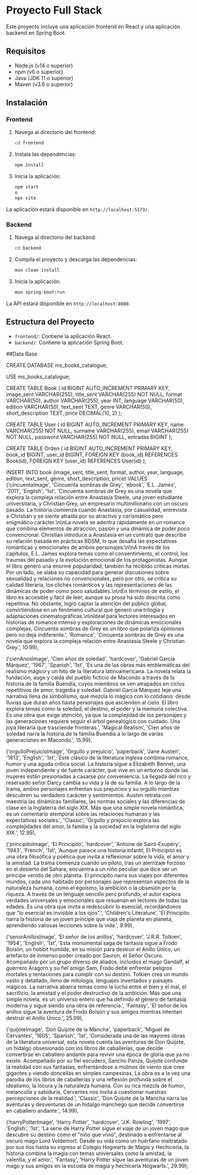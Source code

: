 # Proyecto Full Stack

Este proyecto incluye una aplicación frontend en React y una aplicación backend en Spring Boot.

## Requisitos

- Node.js (v14 o superior)
- npm (v6 o superior)
- Java (JDK 11 o superior)
- Maven (v3.6 o superior)

## Instalación

### Frontend

1. Navega al directorio del frontend:
    ```sh
    cd frontend
    ```

2. Instala las dependencias:
    ```sh
    npm install
    ```

3. Inicia la aplicación:
    ```sh
    npm start
    o
    npx vite
    ```

La aplicación estará disponible en `http://localhost:5173/`.

### Backend

1. Navega al directorio del backend:
    ```sh
    cd backend
    ```

2. Compila el proyecto y descarga las dependencias:
    ```sh
    mvn clean install
    ```

3. Inicia la aplicación:
    ```sh
    mvn spring-boot:run
    ```

La API estará disponible en `http://localhost:8080`.

## Estructura del Proyecto

- `frontend/`: Contiene la aplicación React.
- `backend/`: Contiene la aplicación Spring Boot.
 
##Data Base

CREATE DATABASE ms_books_catalogue;

USE ms_books_catalogue;

CREATE TABLE Book (
id BIGINT AUTO_INCREMENT PRIMARY KEY,
image_sent VARCHAR(255),
title_sent VARCHAR(255) NOT NULL,
format VARCHAR(50),
author VARCHAR(255),
year INT,
language VARCHAR(50),
edition VARCHAR(50),
text_sent TEXT,
genre VARCHAR(50),
short_description TEXT,
price DECIMAL(10, 2)
);

CREATE TABLE User (
id BIGINT AUTO_INCREMENT PRIMARY KEY,
name VARCHAR(255) NOT NULL,
surname VARCHAR(255),
email VARCHAR(255) NOT NULL,
password VARCHAR(255) NOT NULL,
entradas BIGINT
);

CREATE TABLE Orden (
id BIGINT AUTO_INCREMENT PRIMARY KEY,
book_id BIGINT,
user_id BIGINT,
FOREIGN KEY (book_id) REFERENCES Book(id),
FOREIGN KEY (user_id) REFERENCES User(id)
);

INSERT INTO book (image_sent, title_sent, format, author, year, language, edition, text_sent, genre, short_description, price) VALUES
('cincuentaImage', 'Cincuenta sombras de Grey', 'ebook', 'E.L. James', '2011', 'English', '1st',
'Cincuenta sombras de Grey es una novela que explora la compleja relación entre Anastasia Steele, una joven estudiante universitaria, y Christian Grey, un empresario multimillonario con un oscuro pasado. La historia comienza cuando Anastasia, por casualidad, entrevista a Christian y se siente atraída por su atractivo y carismático pero enigmático carácter.\n\nLa novela se adentra rápidamente en un romance que combina elementos de atracción, pasión y una dinámica de poder poco convencional. Christian introduce a Anastasia en un contrato que describe su relación basada en prácticas BDSM, lo que desafía las expectativas románticas y emocionales de ambos personajes.\n\nA través de los capítulos, E.L. James explora temas como el consentimiento, el control, los traumas del pasado y la evolución emocional de los protagonistas. Aunque el libro generó una enorme popularidad, también ha recibido críticas mixtas. Por un lado, se alaba su capacidad para generar discusiones sobre sexualidad y relaciones no convencionales, pero por otro, se critica su calidad literaria, los clichés románticos y las representaciones de las dinámicas de poder como poco saludables.\n\nEn términos de estilo, el libro es accesible y fácil de leer, aunque su prosa ha sido descrita como repetitiva. No obstante, logró captar la atención del público global, convirtiéndose en un fenómeno cultural que generó una trilogía y adaptaciones cinematográficas.\n\nIdeal para lectores interesados en historias de romance intenso y exploraciones de dinámicas emocionales complejas, Cincuenta sombras de Grey es un libro que polariza opiniones pero no deja indiferente.',
'Romance', 'Cincuenta sombras de Grey es una novela que explora la compleja relación entre Anastasia Steele y Christian Grey.', 10.99),

('cienAnosImage', 'Cien años de soledad', 'hardcover', 'Gabriel García Márquez', '1967', 'Spanish', '1st',
'Es una de las obras más emblemáticas del realismo mágico y un hito de la literatura latinoamericana. La novela relata la fundación, auge y caída del pueblo ficticio de Macondo a través de la historia de la familia Buendía, cuyos miembros se ven atrapados en ciclos repetitivos de amor, tragedia y soledad. Gabriel García Márquez teje una narrativa llena de simbolismo, que mezcla lo mágico con lo cotidiano: desde lluvias que duran años hasta personajes que ascienden al cielo. El libro explora temas como la soledad, el destino, el poder y la memoria colectiva. Es una obra que exige atención, ya que la complejidad de los personajes y las generaciones requiere seguir el árbol genealógico con cuidado. Una joya literaria que trasciende fronteras.',
'Magical Realism', 'Cien años de soledad narra la historia de la familia Buendía a lo largo de varias generaciones en Macondo.', 15.99),

('orgulloPrejuicioImage', 'Orgullo y prejuicio', 'paperback', 'Jane Austen', '1813', 'English', '1st',
'Este clásico de la literatura inglesa combina romance, humor y una aguda crítica social. La historia sigue a Elizabeth Bennet, una joven independiente y de fuerte carácter, que vive en un entorno donde las mujeres están presionadas a casarse por conveniencia. La llegada del rico y reservado señor Darcy cambia su vida y la de su familia. A lo largo de la trama, ambos personajes enfrentan sus prejuicios y su orgullo mientras descubren su verdadero carácter y sentimientos. Austen retrata con maestría las dinámicas familiares, las normas sociales y las diferencias de clase en la Inglaterra del siglo XIX. Más que una simple novela romántica, es un comentario atemporal sobre las relaciones humanas y las expectativas sociales.',
'Classic', 'Orgullo y prejuicio explora las complejidades del amor, la familia y la sociedad en la Inglaterra del siglo XIX.', 12.99),

('principitoImage', 'El Principito', 'hardcover', 'Antoine de Saint-Exupéry', '1943', 'French', '1st',
'Aunque parece una historia infantil, El Principito es una obra filosófica y poética que invita a reflexionar sobre la vida, el amor y la amistad. La trama comienza cuando un piloto, tras un aterrizaje forzoso en el desierto del Sahara, encuentra a un niño peculiar que dice ser un príncipe venido de otro planeta. El principito narra sus viajes por diferentes mundos, cada uno habitado por personajes que representan aspectos de la naturaleza humana, como el egoísmo, la ambición o la obsesión por la riqueza. A través de un lenguaje sencillo pero profundo, el autor explora verdades universales y emocionales que resuenan en lectores de todas las edades. Es una obra que invita a redescubrir lo esencial, recordándonos que "lo esencial es invisible a los ojos".',
'Children\'s Literature', 'El Principito narra la historia de un joven príncipe que viaja de planeta en planeta, aprendiendo valiosas lecciones sobre la vida.', 9.99),

('senorAnillosImage', 'El señor de los anillos', 'hardcover', 'J.R.R. Tolkien', '1954', 'English', '1st',
'Esta monumental saga de fantasía sigue a Frodo Bolsón, un hobbit humilde, en su misión para destruir el Anillo Único, un artefacto de inmenso poder creado por Sauron, el Señor Oscuro. Acompañado por un grupo diverso de aliados, incluidos el mago Gandalf, el guerrero Aragorn y su fiel amigo Sam, Frodo debe enfrentar peligros mortales y tentaciones para cumplir con su destino. Tolkien crea un mundo vasto y detallado, lleno de mitología, lenguajes inventados y paisajes mágicos. La narrativa abarca temas como la lucha entre el bien y el mal, el sacrificio, la amistad y el poder destructivo de la ambición. Más que una simple novela, es un universo entero que ha definido el género de fantasía moderna y sigue siendo una obra de referencia.',
'Fantasy', 'El señor de los anillos sigue la aventura de Frodo Bolsón y sus amigos mientras intentan destruir el Anillo Único.', 25.99),

('quijoteImage', 'Don Quijote de la Mancha', 'paperback', 'Miguel de Cervantes', '1605', 'Spanish', '1st',
'Considerada una de las mayores obras de la literatura universal, esta novela cuenta las aventuras de Don Quijote, un hidalgo obsesionado con los libros de caballerías, que decide convertirse en caballero andante para revivir una época de gloria que ya no existe. Acompañado por su fiel escudero, Sancho Panza, Quijote confunde la realidad con sus fantasías, enfrentándose a molinos de viento que cree gigantes y viendo doncellas en simples campesinas. La obra es a la vez una parodia de los libros de caballerías y una reflexión profunda sobre el idealismo, la locura y la naturaleza humana. Con su rica mezcla de humor, melancolía y sabiduría, Cervantes nos invita a cuestionar nuestras percepciones de la realidad.',
'Classic', 'Don Quijote de la Mancha narra las aventuras y desventuras de un hidalgo manchego que decide convertirse en caballero andante.', 14.99),

('harryPotterImage', 'Harry Potter', 'hardcover', 'J.K. Rowling', '1997', 'English', '1st',
'La serie de Harry Potter sigue el viaje de un joven mago que descubre su destino como el "niño que vivió", destinado a enfrentarse al oscuro mago Lord Voldemort. Desde su vida como un huérfano maltratado por sus tíos hasta su ingreso al Colegio Hogwarts de Magia y Hechicería, la historia combina la magia con temas universales como la amistad, la valentía, y el amor.',
'Fantasy', 'Harry Potter sigue las aventuras de un joven mago y sus amigos en la escuela de magia y hechicería Hogwarts.', 29.99);